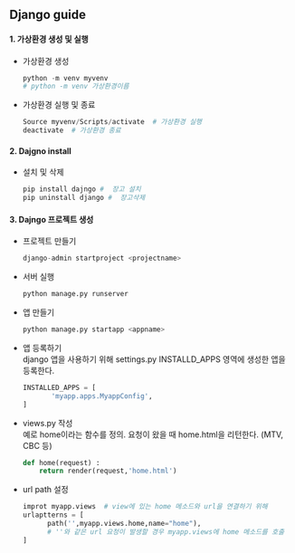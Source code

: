 
## Django guide 

#### 1. 가상환경 생성 및 실행  

 - 가상환경 생성
   ```python
   python -m venv myvenv  
   # python -m venv 가상환경이름  
   ```
       
 - 가상환경 실행 및 종료
   ```python
   Source myvenv/Scripts/activate  # 가상환경 실행  
   deactivate  # 가상환경 종료 
   ```

#### 2. Dajgno install 
 - 설치 및 삭제  
   ```python
   pip install dajngo #  장고 설치
   pip uninstall django #  장고삭제  
   ```

#### 3. Dajngo 프로젝트 생성
 - 프로젝트 만들기  
   ```python
   django-admin startproject <projectname>  
   ```
 - 서버 실행  
   ```python
   python manage.py runserver  
   ```
 - 앱 만들기  
   ```python  
   python manage.py startapp <appname>  
   ```
 - 앱 등록하기  
 django 앱을 사용하기 위해 settings.py INSTALLD_APPS 영역에 생성한 앱을 등록한다.  
   ```python
   INSTALLED_APPS = [ 
          'myapp.apps.MyappConfig',
   ]  
   ```
 - views.py 작성  
 예로 home이라는 함수를 정의. 요청이 왔을 때 home.html을 리턴한다. (MTV, CBC 등)
   ```python
   def home(request) :
       return render(request,'home.html')  
   ```
 - url path 설정  
   ```python
   improt myapp.views  # view에 있는 home 메소드와 url을 연결하기 위해
   urlaptterns = [
         path('',myapp.views.home,name="home"),
         # ''와 같은 url 요청이 발생할 경우 myapp.views에 home 메소드를 호출
   ]  
   ```

